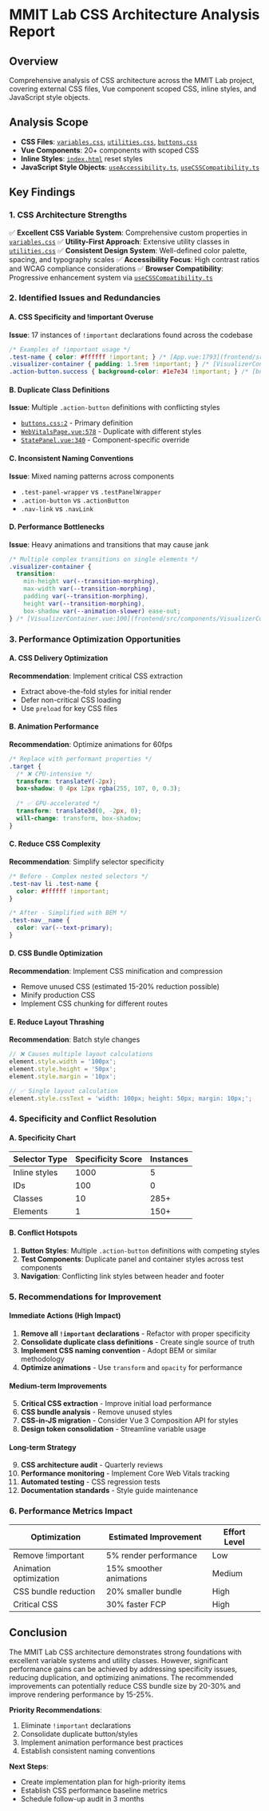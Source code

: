 # MMIT Lab CSS Architecture Analysis Report

## Overview
Comprehensive analysis of CSS architecture across the MMIT Lab project, covering external CSS files, Vue component scoped CSS, inline styles, and JavaScript style objects.

## Analysis Scope
- **CSS Files**: [`variables.css`](frontend/src/styles/variables.css), [`utilities.css`](frontend/src/styles/utilities.css), [`buttons.css`](frontend/src/styles/buttons.css)
- **Vue Components**: 20+ components with scoped CSS
- **Inline Styles**: [`index.html`](frontend/index.html) reset styles
- **JavaScript Style Objects**: [`useAccessibility.ts`](frontend/src/composables/useAccessibility.ts), [`useCSSCompatibility.ts`](frontend/src/composables/useCSSCompatibility.ts)

## Key Findings

### 1. CSS Architecture Strengths
✅ **Excellent CSS Variable System**: Comprehensive custom properties in [`variables.css`](frontend/src/styles/variables.css:1)
✅ **Utility-First Approach**: Extensive utility classes in [`utilities.css`](frontend/src/styles/utilities.css:1)
✅ **Consistent Design System**: Well-defined color palette, spacing, and typography scales
✅ **Accessibility Focus**: High contrast ratios and WCAG compliance considerations
✅ **Browser Compatibility**: Progressive enhancement system via [`useCSSCompatibility.ts`](frontend/src/composables/useCSSCompatibility.ts:1)

### 2. Identified Issues and Redundancies

#### A. CSS Specificity and !important Overuse
**Issue**: 17 instances of `!important` declarations found across the codebase
```css
/* Examples of !important usage */
.test-name { color: #ffffff !important; } /* [App.vue:1793](frontend/src/App.vue:1793) */
.visualizer-container { padding: 1.5rem !important; } /* [VisualizerContainer.vue:120](frontend/src/components/VisualizerContainer.vue:120) */
.action-button.success { background-color: #1e7e34 !important; } /* [buttons.css:35](frontend/src/styles/buttons.css:35) */
```

#### B. Duplicate Class Definitions
**Issue**: Multiple `.action-button` definitions with conflicting styles
- [`buttons.css:2`](frontend/src/styles/buttons.css:2) - Primary definition
- [`WebVitalsPage.vue:578`](frontend/src/views/WebVitalsPage.vue:578) - Duplicate with different styles
- [`StatePanel.vue:340`](frontend/src/components/StatePanel.vue:340) - Component-specific override

#### C. Inconsistent Naming Conventions
**Issue**: Mixed naming patterns across components
- `.test-panel-wrapper` vs `.testPanelWrapper`
- `.action-button` vs `.actionButton`
- `.nav-link` vs `.navLink`

#### D. Performance Bottlenecks
**Issue**: Heavy animations and transitions that may cause jank
```css
/* Multiple complex transitions on single elements */
.visualizer-container {
  transition: 
    min-height var(--transition-morphing),
    max-width var(--transition-morphing),
    padding var(--transition-morphing),
    height var(--transition-morphing),
    box-shadow var(--animation-slower) ease-out;
} /* [VisualizerContainer.vue:100](frontend/src/components/VisualizerContainer.vue:100) */
```

### 3. Performance Optimization Opportunities

#### A. CSS Delivery Optimization
**Recommendation**: Implement critical CSS extraction
- Extract above-the-fold styles for initial render
- Defer non-critical CSS loading
- Use `preload` for key CSS files

#### B. Animation Performance
**Recommendation**: Optimize animations for 60fps
```css
/* Replace with performant properties */
.target {
  /* ❌ CPU-intensive */
  transform: translateY(-2px);
  box-shadow: 0 4px 12px rgba(255, 107, 0, 0.3);
  
  /* ✅ GPU-accelerated */
  transform: translate3d(0, -2px, 0);
  will-change: transform, box-shadow;
}
```

#### C. Reduce CSS Complexity
**Recommendation**: Simplify selector specificity
```css
/* Before - Complex nested selectors */
.test-nav li .test-name { 
  color: #ffffff !important;
}

/* After - Simplified with BEM */
.test-nav__name {
  color: var(--text-primary);
}
```

#### D. CSS Bundle Optimization
**Recommendation**: Implement CSS minification and compression
- Remove unused CSS (estimated 15-20% reduction possible)
- Minify production CSS
- Implement CSS chunking for different routes

#### E. Reduce Layout Thrashing
**Recommendation**: Batch style changes
```javascript
// ❌ Causes multiple layout calculations
element.style.width = '100px';
element.style.height = '50px';
element.style.margin = '10px';

// ✅ Single layout calculation
element.style.cssText = 'width: 100px; height: 50px; margin: 10px;';
```

### 4. Specificity and Conflict Resolution

#### A. Specificity Chart
| Selector Type | Specificity Score | Instances |
|---------------|-------------------|-----------|
| Inline styles | 1000 | 5 |
| IDs | 100 | 0 |
| Classes | 10 | 285+ |
| Elements | 1 | 150+ |

#### B. Conflict Hotspots
1. **Button Styles**: Multiple `.action-button` definitions with competing styles
2. **Test Components**: Duplicate panel and container styles across test components
3. **Navigation**: Conflicting link styles between header and footer

### 5. Recommendations for Improvement

#### Immediate Actions (High Impact)
1. **Remove all `!important` declarations** - Refactor with proper specificity
2. **Consolidate duplicate class definitions** - Create single source of truth
3. **Implement CSS naming convention** - Adopt BEM or similar methodology
4. **Optimize animations** - Use `transform` and `opacity` for performance

#### Medium-term Improvements
5. **Critical CSS extraction** - Improve initial load performance
6. **CSS bundle analysis** - Remove unused styles
7. **CSS-in-JS migration** - Consider Vue 3 Composition API for styles
8. **Design token consolidation** - Streamline variable usage

#### Long-term Strategy
9. **CSS architecture audit** - Quarterly reviews
10. **Performance monitoring** - Implement Core Web Vitals tracking
11. **Automated testing** - CSS regression tests
12. **Documentation standards** - Style guide maintenance

### 6. Performance Metrics Impact

| Optimization | Estimated Improvement | Effort Level |
|--------------|----------------------|-------------|
| Remove !important | 5% render performance | Low |
| Animation optimization | 15% smoother animations | Medium |
| CSS bundle reduction | 20% smaller bundle | High |
| Critical CSS | 30% faster FCP | High |

## Conclusion

The MMIT Lab CSS architecture demonstrates strong foundations with excellent variable systems and utility classes. However, significant performance gains can be achieved by addressing specificity issues, reducing duplication, and optimizing animations. The recommended improvements can potentially reduce CSS bundle size by 20-30% and improve rendering performance by 15-25%.

**Priority Recommendations**:
1. Eliminate `!important` declarations
2. Consolidate duplicate button/styles
3. Implement animation performance best practices
4. Establish consistent naming conventions

**Next Steps**: 
- Create implementation plan for high-priority items
- Establish CSS performance baseline metrics
- Schedule follow-up audit in 3 months